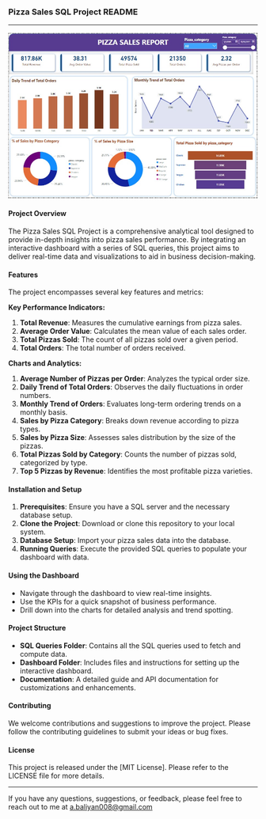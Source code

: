 ### Pizza Sales SQL Project README

---

![Pizza-Sales-Report](output/pizza_sales_report_dashboard.jpeg)

#### Project Overview
The Pizza Sales SQL Project is a comprehensive analytical tool designed to provide in-depth insights into pizza sales performance. By integrating an interactive dashboard with a series of SQL queries, this project aims to deliver real-time data and visualizations to aid in business decision-making.

#### Features
The project encompasses several key features and metrics:

**Key Performance Indicators:**
1. **Total Revenue**: Measures the cumulative earnings from pizza sales.
2. **Average Order Value**: Calculates the mean value of each sales order.
3. **Total Pizzas Sold**: The count of all pizzas sold over a given period.
4. **Total Orders**: The total number of orders received.

**Charts and Analytics:**
1. **Average Number of Pizzas per Order**: Analyzes the typical order size.
2. **Daily Trend of Total Orders**: Observes the daily fluctuations in order numbers.
3. **Monthly Trend of Orders**: Evaluates long-term ordering trends on a monthly basis.
4. **Sales by Pizza Category**: Breaks down revenue according to pizza types.
5. **Sales by Pizza Size**: Assesses sales distribution by the size of the pizzas.
6. **Total Pizzas Sold by Category**: Counts the number of pizzas sold, categorized by type.
7. **Top 5 Pizzas by Revenue**: Identifies the most profitable pizza varieties.

#### Installation and Setup
1. **Prerequisites**: Ensure you have a SQL server and the necessary database setup.
2. **Clone the Project**: Download or clone this repository to your local system.
3. **Database Setup**: Import your pizza sales data into the database.
4. **Running Queries**: Execute the provided SQL queries to populate your dashboard with data.

#### Using the Dashboard
- Navigate through the dashboard to view real-time insights.
- Use the KPIs for a quick snapshot of business performance.
- Drill down into the charts for detailed analysis and trend spotting.

#### Project Structure
- **SQL Queries Folder**: Contains all the SQL queries used to fetch and compute data.
- **Dashboard Folder**: Includes files and instructions for setting up the interactive dashboard.
- **Documentation**: A detailed guide and API documentation for customizations and enhancements.

#### Contributing
We welcome contributions and suggestions to improve the project. Please follow the contributing guidelines to submit your ideas or bug fixes.

#### License
This project is released under the [MIT License]. Please refer to the LICENSE file for more details.

---

If you have any questions, suggestions, or feedback, please feel free to reach out to me at [a.baliyan008@gmail.com](a.baliyan008@gmail.com)

